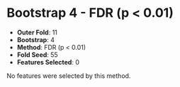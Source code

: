 # Bootstrap 4 - FDR (p < 0.01)

- **Outer Fold**: 11
- **Bootstrap**: 4
- **Method**: FDR (p < 0.01)
- **Fold Seed**: 55
- **Features Selected**: 0

No features were selected by this method.

